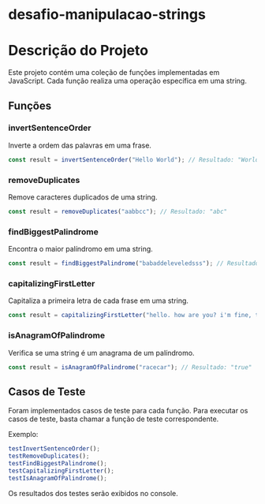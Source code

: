 # desafio-manipulacao-strings
# Descrição do Projeto

Este projeto contém uma coleção de funções implementadas em JavaScript. Cada função realiza uma operação específica em uma string.

## Funções

### invertSentenceOrder

Inverte a ordem das palavras em uma frase.

```javascript
const result = invertSentenceOrder("Hello World"); // Resultado: "World Hello"
``` 
### removeDuplicates

Remove caracteres duplicados de uma string.

```javascript
const result = removeDuplicates("aabbcc"); // Resultado: "abc"
```

### findBiggestPalindrome

Encontra o maior palíndromo em uma string.

```javascript
const result = findBiggestPalindrome("babaddeleveledsss"); // Resultado: "deleveled"
```
### capitalizingFirstLetter

Capitaliza a primeira letra de cada frase em uma string.

```javascript
const result = capitalizingFirstLetter("hello. how are you? i'm fine, thank you."); // Resultado: "Hello. How are you? I'm fine, thank you."
```

### isAnagramOfPalindrome

Verifica se uma string é um anagrama de um palíndromo.

```javascript
const result = isAnagramOfPalindrome("racecar"); // Resultado: "true"
```

## Casos de Teste
Foram implementados casos de teste para cada função. Para executar os casos de teste, basta chamar a função de teste correspondente.

Exemplo:
```javascript
testInvertSentenceOrder();
testRemoveDuplicates();
testFindBiggestPalindrome();
testCapitalizingFirstLetter();
testIsAnagramOfPalindrome();
```
Os resultados dos testes serão exibidos no console.
